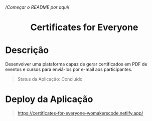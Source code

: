 /*Começar o README por aqui*/

<h1 align="center">Certificates for Everyone </h1>

# Descrição 

Desenvolver uma plataforma capaz de gerar certificados em PDF de eventos e cursos para enviá-los por e-mail aos participantes. 

> Status da Aplicação: Concluido 

# Deploy da Aplicação 

> https://certificates-for-everyone-womakerscode.netlify.app/

